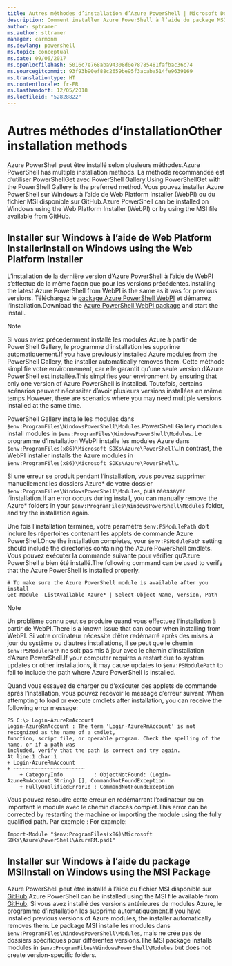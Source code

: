```yaml
---
title: Autres méthodes d’installation d’Azure PowerShell | Microsoft Docs
description: Comment installer Azure PowerShell à l’aide du package MSI ou de Web Platform Installer.
author: sptramer
ms.author: sttramer
manager: carmonm
ms.devlang: powershell
ms.topic: conceptual
ms.date: 09/06/2017
ms.openlocfilehash: 5016c7e768aba94308d0e78785481fafbac36c74
ms.sourcegitcommit: 93f93b90ef88c2659be95f3acaba514fe9639169
ms.translationtype: HT
ms.contentlocale: fr-FR
ms.lasthandoff: 12/05/2018
ms.locfileid: "52828822"
---
```

# <a name="other-installation-methods"></a><span data-ttu-id="b58c8-103">Autres méthodes d’installation</span><span class="sxs-lookup"><span data-stu-id="b58c8-103">Other installation methods</span></span>

<span data-ttu-id="b58c8-104">Azure PowerShell peut être installé selon plusieurs méthodes.</span><span class="sxs-lookup"><span data-stu-id="b58c8-104">Azure PowerShell has multiple installation methods.</span></span> <span data-ttu-id="b58c8-105">La méthode recommandée est d’utiliser PowerShellGet avec PowerShell Gallery.</span><span class="sxs-lookup"><span data-stu-id="b58c8-105">Using PowerShellGet with the PowerShell Gallery is the preferred method.</span></span> <span data-ttu-id="b58c8-106">Vous pouvez installer Azure PowerShell sur Windows à l’aide de Web Platform Installer (WebPI) ou du fichier MSI disponible sur GitHub.</span><span class="sxs-lookup"><span data-stu-id="b58c8-106">Azure PowerShell can be installed on Windows using the Web Platform Installer (WebPI) or by using the MSI file available from GitHub.</span></span>

## <a name="install-on-windows-using-the-web-platform-installer"></a><span data-ttu-id="b58c8-107">Installer sur Windows à l’aide de Web Platform Installer</span><span class="sxs-lookup"><span data-stu-id="b58c8-107">Install on Windows using the Web Platform Installer</span></span>

<span data-ttu-id="b58c8-108">L’installation de la dernière version d’Azure PowerShell à l’aide de WebPI s’effectue de la même façon que pour les versions précédentes.</span><span class="sxs-lookup"><span data-stu-id="b58c8-108">Installing the latest Azure PowerShell from WebPI is the same as it was for previous versions.</span></span>
<span data-ttu-id="b58c8-109">Téléchargez le [package Azure PowerShell WebPI](http://aka.ms/webpi-azps) et démarrez l’installation.</span><span class="sxs-lookup"><span data-stu-id="b58c8-109">Download the [Azure PowerShell WebPI package](http://aka.ms/webpi-azps) and start the install.</span></span>

> [!NOTE]
> <span data-ttu-id="b58c8-110">Si vous aviez précédemment installé les modules Azure à partir de PowerShell Gallery, le programme d’installation les supprime automatiquement.</span><span class="sxs-lookup"><span data-stu-id="b58c8-110">If you have previously installed Azure modules from the PowerShell Gallery, the installer automatically removes them.</span></span> <span data-ttu-id="b58c8-111">Cette méthode simplifie votre environnement, car elle garantit qu’une seule version d’Azure PowerShell est installée.</span><span class="sxs-lookup"><span data-stu-id="b58c8-111">This simplifies your environment by ensuring that only one version of Azure PowerShell is installed.</span></span> <span data-ttu-id="b58c8-112">Toutefois, certains scénarios peuvent nécessiter d’avoir plusieurs versions installées en même temps.</span><span class="sxs-lookup"><span data-stu-id="b58c8-112">However, there are scenarios where you may need multiple versions installed at the same time.</span></span>
>
> <span data-ttu-id="b58c8-113">PowerShell Gallery installe les modules dans `$env:ProgramFiles\WindowsPowerShell\Modules`.</span><span class="sxs-lookup"><span data-stu-id="b58c8-113">PowerShell Gallery modules install modules in `$env:ProgramFiles\WindowsPowerShell\Modules`.</span></span> <span data-ttu-id="b58c8-114">Le programme d’installation WebPI installe les modules Azure dans `$env:ProgramFiles(x86)\Microsoft SDKs\Azure\PowerShell\`.</span><span class="sxs-lookup"><span data-stu-id="b58c8-114">In contrast, the WebPI installer installs the Azure modules in `$env:ProgramFiles(x86)\Microsoft SDKs\Azure\PowerShell\`.</span></span>
>
> <span data-ttu-id="b58c8-115">Si une erreur se produit pendant l’installation, vous pouvez supprimer manuellement les dossiers Azure\* de votre dossier `$env:ProgramFiles\WindowsPowerShell\Modules`, puis réessayer l’installation.</span><span class="sxs-lookup"><span data-stu-id="b58c8-115">If an error occurs during install, you can manually remove the Azure\* folders in your `$env:ProgramFiles\WindowsPowerShell\Modules` folder, and try the installation again.</span></span>

<span data-ttu-id="b58c8-116">Une fois l’installation terminée, votre paramètre `$env:PSModulePath` doit inclure les répertoires contenant les applets de commande Azure PowerShell.</span><span class="sxs-lookup"><span data-stu-id="b58c8-116">Once the installation completes, your `$env:PSModulePath` setting should include the directories containing the Azure PowerShell cmdlets.</span></span> <span data-ttu-id="b58c8-117">Vous pouvez exécuter la commande suivante pour vérifier qu’Azure PowerShell a bien été installé.</span><span class="sxs-lookup"><span data-stu-id="b58c8-117">The following command can be used to verify that the Azure PowerShell is installed properly.</span></span>

```powershell-interactive
# To make sure the Azure PowerShell module is available after you install
Get-Module -ListAvailable Azure* | Select-Object Name, Version, Path
```

> [!NOTE]
> <span data-ttu-id="b58c8-118">Un problème connu peut se produire quand vous effectuez l’installation à partir de WebPI.</span><span class="sxs-lookup"><span data-stu-id="b58c8-118">There is a known issue that can occur when installing from WebPI.</span></span> <span data-ttu-id="b58c8-119">Si votre ordinateur nécessite d’être redémarré après des mises à jour du système ou d’autres installations, il se peut que le chemin `$env:PSModulePath` ne soit pas mis à jour avec le chemin d’installation d’Azure PowerShell.</span><span class="sxs-lookup"><span data-stu-id="b58c8-119">If your computer requires a restart due to system updates or other installations, it may cause updates to `$env:PSModulePath` to fail to include the path where Azure PowerShell is installed.</span></span>

<span data-ttu-id="b58c8-120">Quand vous essayez de charger ou d’exécuter des applets de commande après l’installation, vous pouvez recevoir le message d’erreur suivant :</span><span class="sxs-lookup"><span data-stu-id="b58c8-120">When attempting to load or execute cmdlets after installation, you can receive the following error message:</span></span>

```output
PS C:\> Login-AzureRmAccount
Login-AzureRmAccount : The term 'Login-AzureRmAccount' is not recognized as the name of a cmdlet,
function, script file, or operable program. Check the spelling of the name, or if a path was
included, verify that the path is correct and try again.
At line:1 char:1
+ Login-AzureRmAccount
+ ~~~~~~~~~~~~~~~~~~~~~~~
    + CategoryInfo          : ObjectNotFound: (Login-AzureRmAccount:String) [], CommandNotFoundException
    + FullyQualifiedErrorId : CommandNotFoundException
```

<span data-ttu-id="b58c8-121">Vous pouvez résoudre cette erreur en redémarrant l’ordinateur ou en important le module avec le chemin d’accès complet.</span><span class="sxs-lookup"><span data-stu-id="b58c8-121">This error can be corrected by restarting the machine or importing the module using the fully qualified path.</span></span> <span data-ttu-id="b58c8-122">Par exemple : </span><span class="sxs-lookup"><span data-stu-id="b58c8-122">For example:</span></span>

```powershell-interactive
Import-Module "$env:ProgramFiles(x86)\Microsoft SDKs\Azure\PowerShell\AzureRM.psd1"
```

## <a name="install-on-windows-using-the-msi-package"></a><span data-ttu-id="b58c8-123">Installer sur Windows à l’aide du package MSI</span><span class="sxs-lookup"><span data-stu-id="b58c8-123">Install on Windows using the MSI Package</span></span>

<span data-ttu-id="b58c8-124">Azure PowerShell peut être installé à l’aide du fichier MSI disponible sur [GitHub](https://github.com/Azure/azure-powershell/releases/latest).</span><span class="sxs-lookup"><span data-stu-id="b58c8-124">Azure PowerShell can be installed using the MSI file available from [GitHub](https://github.com/Azure/azure-powershell/releases/latest).</span></span> <span data-ttu-id="b58c8-125">Si vous avez installé des versions antérieures de modules Azure, le programme d’installation les supprime automatiquement.</span><span class="sxs-lookup"><span data-stu-id="b58c8-125">If you have installed previous versions of Azure modules, the installer automatically removes them.</span></span> <span data-ttu-id="b58c8-126">Le package MSI installe les modules dans `$env:ProgramFiles\WindowsPowerShell\Modules`, mais ne crée pas de dossiers spécifiques pour différentes versions.</span><span class="sxs-lookup"><span data-stu-id="b58c8-126">The MSI package installs modules in `$env:ProgramFiles\WindowsPowerShell\Modules` but does not create version-specific folders.</span></span>

